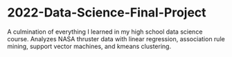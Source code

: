 # 2022-Data-Science-Final-Project
A culmination of everything I learned in my high school data science course. Analyzes NASA thruster data with linear regression, association rule mining, support vector machines, and kmeans clustering.

